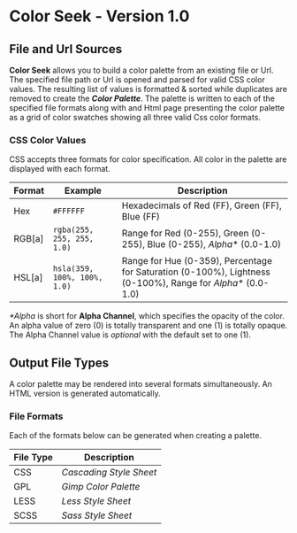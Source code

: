 # Color Seek - Version 1.0 #

## File and Url Sources ##

**Color Seek** allows you to build a color palette from an existing file or 
Url. The specified file path or Url is opened and parsed for valid CSS color 
values. The resulting list of values is formatted & sorted while duplicates 
are removed to create the _**Color Palette**_.  The palette is written to each
of the specified file formats along with and Html page presenting the color
palette as a grid of color swatches showing all three valid Css color formats.

### CSS Color Values ###
CSS accepts three formats for color specification. All color in the palette
are displayed with each format.

| Format    | Example                      | Description                                                                                                   |
|-----------|------------------------------|---------------------------------------------------------------------------------------------------------------|
| Hex       | `#FFFFFF`                    | Hexadecimals of Red (FF), Green (FF), Blue (FF)                                                               |
| RGB[a]    | `rgba(255, 255, 255, 1.0)`   | Range for Red (0-255), Green (0-255), Blue (0-255), _Alpha_* (0.0-1.0)                                        |
| HSL[a]    | `hsla(359, 100%, 100%, 1.0)` | Range for Hue (0-359), Percentage for Saturation (0-100%), Lightness (0-100%), Range for  _Alpha_* (0.0-1.0)  |

_*Alpha_ is short for **Alpha Channel**, which specifies the opacity of the 
color. An alpha value of zero (0) is totally transparent and one (1) is totally
opaque. The Alpha Channel value is _optional_ with the default set to one (1).

## Output File Types ##
A color palette may be rendered into several formats simultaneously. An HTML 
version is generated automatically.

### File Formats ###
Each of the formats below can be generated when creating a palette.

| File Type | Description               |
|-----------|---------------------------|
| CSS       | _Cascading Style Sheet_   |
| GPL       | _Gimp Color Palette_      |
| LESS      | _Less Style Sheet_        |
| SCSS      | _Sass Style Sheet_        |
 
